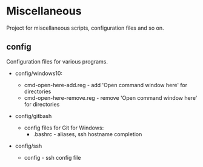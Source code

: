 # Miscellaneous

Project for miscellaneous scripts, configuration files and so on.

## config

Configuration files for various programs.

- config/windows10:
   - cmd-open-here-add.reg - add 'Open command window here' for directories
   - cmd-open-here-remove.reg - remove 'Open command window here' for directories

- config/gitbash
   - config files for Git for Windows:
      - .bashrc - aliases, ssh hostname completion

- config/ssh
   - config - ssh config file
